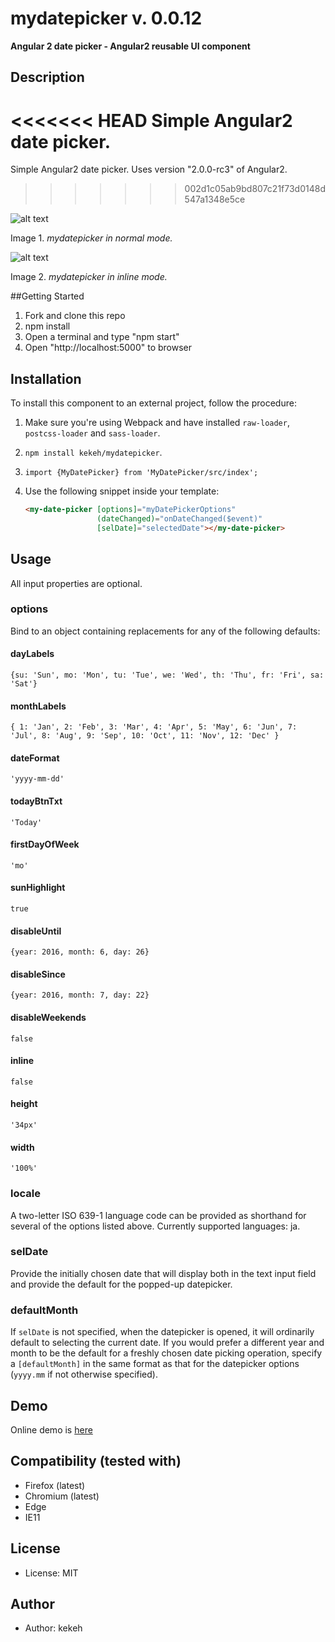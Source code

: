 # mydatepicker v. 0.0.12

**Angular 2 date picker - Angular2 reusable UI component**

## Description
<<<<<<< HEAD
Simple Angular2 date picker.
=======
Simple Angular2 date picker. Uses version "2.0.0-rc3" of Angular2.
>>>>>>> 002d1c05ab9bd807c21f73d0148d547a1348e5ce

![alt text](https://github.com/kekeh/mydatepicker/blob/master/image/mydatepicker-normal-image.png "mydatepicker normal mode")

Image 1. _mydatepicker in normal mode._

![alt text](https://github.com/kekeh/mydatepicker/blob/master/image/mydatepicker-inline-image.png "mydatepicker inline mode")

Image 2. _mydatepicker in inline mode._

##Getting Started
1. Fork and clone this repo
2. npm install
3. Open a terminal and type "npm start"
4. Open "http://localhost:5000" to browser

## Installation

To install this component to an external project, follow the procedure:

1. Make sure you're using Webpack and have installed `raw-loader`, `postcss-loader` and `sass-loader`.
2. `npm install kekeh/mydatepicker`.
3. `import {MyDatePicker} from 'MyDatePicker/src/index';`
4. Use the following snippet inside your template:

   ```html
   <my-date-picker [options]="myDatePickerOptions"
                   (dateChanged)="onDateChanged($event)"
                   [selDate]="selectedDate"></my-date-picker>
   ```

## Usage

All input properties are optional.

### options
Bind to an object containing replacements for any of the following defaults:

#### dayLabels
  `{su: 'Sun', mo: 'Mon', tu: 'Tue', we: 'Wed', th: 'Thu', fr: 'Fri', sa: 'Sat'}`
  
#### monthLabels
  `{ 1: 'Jan', 2: 'Feb', 3: 'Mar', 4: 'Apr', 5: 'May', 6: 'Jun', 7: 'Jul', 8: 'Aug', 9: 'Sep', 10: 'Oct', 11: 'Nov', 12: 'Dec' }`
    
#### dateFormat
  `'yyyy-mm-dd'`
  
#### todayBtnTxt
  `'Today'`
  
#### firstDayOfWeek
  `'mo'`
  
#### sunHighlight
  `true`
  
#### disableUntil
  `{year: 2016, month: 6, day: 26}`
  
#### disableSince
  `{year: 2016, month: 7, day: 22}`
  
#### disableWeekends
  `false`

#### inline
  `false`
  
#### height
  `'34px'`
  
#### width
  `'100%'`

### locale
A two-letter ISO 639-1 language code can be provided as shorthand for several of
the options listed above. Currently supported languages: ja.

### selDate
Provide the initially chosen date that will display both in the text input field
and provide the default for the popped-up datepicker.

### defaultMonth
If `selDate` is not specified, when the datepicker is opened, it will
ordinarily default to selecting the current date. If you would prefer
a different year and month to be the default for a freshly chosen date
picking operation, specify a `[defaultMonth]` in the same format as
that for the datepicker options (`yyyy.mm` if not otherwise specified).

## Demo
Online demo is [here](http://kekeh.github.io/mydatepicker)

## Compatibility (tested with)
* Firefox (latest)
* Chromium (latest)
* Edge
* IE11

## License
* License: MIT

## Author
* Author: kekeh
